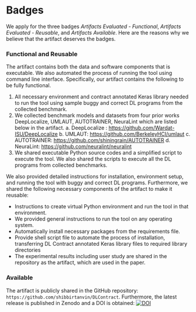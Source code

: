 # Badges

We apply for the three badges *Artifacts Evaluated - Functional*, *Artifacts Evaluated - Reusable*, and *Artifacts Available*. Here are the reasons why we believe that the artifact deserves the badges.


### Functional and Reusable
The artifact contains both the data and software components that is executable. We also automated the process of running the tool using command line interface. Specifically, our artifact contains the following to be fully functional.

1. All necessary environment and contract annotated Keras library needed to run the tool using sample buggy and correct DL programs from the collected benchmark.
2. We collected benchmark models and datasets from four prior works DeepLocalize, UMLAUT, AUTOTRAINER, NeuraLint which are listed below in the artifact.
    a. DeepLocalize : https://github.com/Wardat-ISU/DeepLocalize
    b. UMLAUT: https://github.com/BerkeleyHCI/umlaut
    c. AUTOTRAINER: https://github.com/shiningrain/AUTOTRAINER
    d. NeuraLint: https://github.com/neuralint/neuralint
3. We shared executable Python source codes and a simplified script to execute the tool. We also shared the scripts to execute all the DL programs from collected benchmarks.

We also provided detailed instructions for installation, environment setup, and running the tool with buggy and correct DL programs. Furthermore, we shared the following necessary components of the artifact to make it reusable:

* Instructions to create virtual Python environment and run the tool in that environment.
* We provided general instructions to run the tool on any operating system.
* Automatically install necessary packages from the requirements file.
* Provide shell script file to automate the process of installation, transferring DL Contract annotated Keras library files to required library directories  
* The experimental results including user study are shared in the repository as the artifact, which are used in the paper.


### Available
The artifact is publicly shared in the GitHub repository: `https://github.com/shibbirtanvin/DLContract`.
Furthermore, the latest release is published in Zenodo and a DOI is obtained:
[![DOI](https://zenodo.org/badge/DOI/10.5281/zenodo.8271116.svg)](https://doi.org/10.5281/zenodo.8271116)
